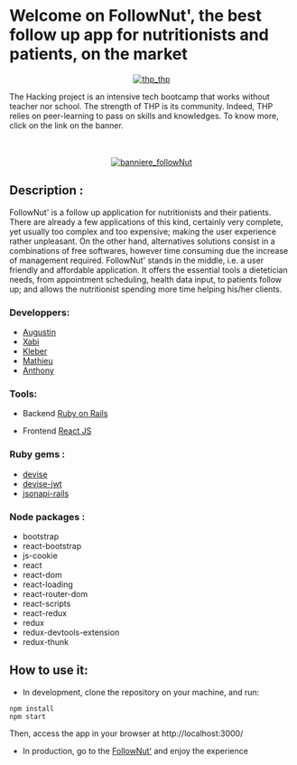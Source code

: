 # Welcome on FollowNut', the best follow up app for nutritionists and patients, on the market

<div>
  <p align="center" >
    <a href="https://www.thehackingproject.org/"><img src="https://i0.wp.com/chromebooklive.com/wp-content/uploads/2018/11/the_hacking_project_logo.png?resize=620%2C171&ssl=1" alt="thp_thp"/></a>
  </p>
  The Hacking project is an intensive tech bootcamp that works without teacher nor school. The strength of THP is its community. Indeed, THP relies on peer-learning to pass on skills and knowledges. To know more, click on the link on the banner.
</div>
</br></br>

<p align="center" >
  <a href="https://follownut.herokuapp.com/"><img src="https://github.com/MathieuParadis/follownut_front/blob/master/src/assets/logos/baniere.png" alt="banniere_followNut"/></a>
</p>



## Description :
FollowNut' is a follow up application for nutritionists and their patients. 
There are already a few applications of this kind, certainly very complete, yet usually too complex and too expensive; making the user experience rather unpleasant. On the other hand, alternatives solutions consist in a combinations of free softwares, however time consuming due the increase of management required.
FollowNut' stands in the middle, i.e. a user friendly and affordable application. It offers the essential tools a dietetician needs, from appointment scheduling, health data input, to patients follow up; and allows the nutritionist spending more time helping his/her clients.


### Developpers:
- [Augustin](https://github.com/aauugguussttiinn)
- [Xabi](https://github.com/XabAyca)
- [Kleber](https://github.com/kleberkunha)
- [Mathieu](https://github.com/MathieuParadis)
- [Anthony](https://github.com/AnthonyLebro)


### Tools:
- Backend
[Ruby on Rails](https://rubyonrails.org/)

- Frontend
[React JS](https://reactjs.org/)


### Ruby gems :
* [devise](https://github.com/heartcombo/devise)
* [devise-jwt](https://github.com/waiting-for-dev/devise-jwt)
* [jsonapi-rails](https://github.com/jsonapi-rb/jsonapi-rails)


### Node packages :
* bootstrap
* react-bootstrap
* js-cookie
* react
* react-dom
* react-loading
* react-router-dom
* react-scripts
* react-redux
* redux
* redux-devtools-extension
* redux-thunk


## How to use it:
 - In development, clone the repository on your machine, and run:
  ```
  npm install
  npm start
  ```
  
  Then, access the app in your browser at http://localhost:3000/ 

 - In production, go to the [FollowNut'](https://follownut.herokuapp.com/) and enjoy the experience
